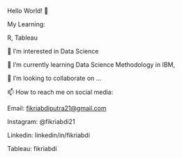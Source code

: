 Hello World! 👋 

My Learning:

R, Tableau


 👀 I’m interested in Data Science
 
 🌱 I’m currently learning Data Science Methodology in IBM, 
 
 💞️ I’m looking to collaborate on ...
 
 📫 How to reach me on social media:

   Email: fikriabdiputra21@gmail.com
      
   Instagram: @fikriabdi21
      
   Linkedin: linkedin/in/fikriabdi
      
   Tableau: fikriabdi

<!---
fikriabdi/fikriabdi is a ✨ special ✨ repository because its `README.md` (this file) appears on your GitHub profile.
You can click the Preview link to take a look at your changes.
--->
